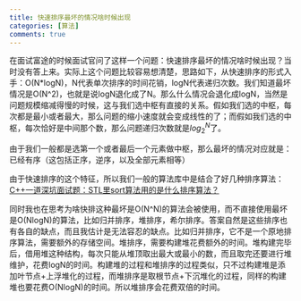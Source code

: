 ```yaml
---
title: 快速排序最坏的情况啥时候出现
categories: [算法]
comments: true
---
```


在面试富途的时候面试官问了这样一个问题：快速排序最坏的情况啥时候出现？当时没有答上来。实际上这个问题比较容易想清楚，思路如下，从快速排序的形式入手：O(N*logN)，N代表单次排序的时间花销，logN代表递归次数。我们知道最坏情况是O(N^2)，也就是说logN退化成了N。那么什么情况会退化成logN，当然是问题规模缩减得慢的时候，这与我们选中枢有直接的关系。假如我们选的中枢，每次都是最小或者最大，那么问题的缩小速度就会变成线性的了；而假如我们选的中枢，每次恰好是中间那个数，那么问题递归次数就是$log_2^N$了。

由于我们一般都是选第一个或者最后一个元素做中枢，那么最坏的情况对应就是：已经有序（这包括正序，逆序，以及全部元素相等）

由于快速排序的这个特征，所以我们一般的算法库中是结合了好几种排序算法：[C++一道深坑面试题：STL里sort算法用的是什么排序算法？](https://zhuanlan.zhihu.com/p/36274119)

同时我也在思考为啥快排这种最坏是O(N^N)的算法会被使用，而不直接使用最坏是O(NlogN)的算法，比如归并排序，堆排序，希尔排序。答案自然是这些排序也有各自的缺点，而且我估计是无法容忍的缺点。比如归并排序，它不是一个原地排序算法，需要额外的存储空间。堆排序，需要构建堆花费额外的时间。堆构建完毕后，借用堆这种结构，每次只能从堆顶取出最大或最小的数，而且取完还要进行堆维护，花费logN的时间。构建堆的过程和堆排序的过程类似，只不过构建堆是添加叶节点+上浮堆化的过程，而堆排序是取根节点+下沉堆化的过程，同样的构建堆也要花费O(NlogN)的时间。所以堆排序会花费双倍的时间。